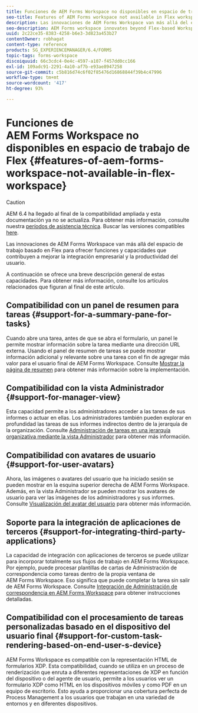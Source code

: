 ```yaml
---
title: Funciones de AEM Forms Workspace no disponibles en espacio de trabajo de Flex
seo-title: Features of AEM Forms workspace not available in Flex workspace
description: Las innovaciones de AEM Forms Workspace van más allá del espacio de trabajo basado en Flex. Obtenga más información sobre las diferencias en funciones y capacidades.
seo-description: AEM Forms workspace innovates beyond Flex-based Workspace. Read about differences in features and capabilities.
uuid: 2c22ce35-8383-4258-b6e3-3d823a453b27
contentOwner: robhagat
content-type: reference
products: SG_EXPERIENCEMANAGER/6.4/FORMS
topic-tags: forms-workspace
discoiquuid: 66c3cdc4-0e4c-4597-a107-f457dd0cc166
exl-id: 109adc91-2291-4a10-af7b-e93ae8947258
source-git-commit: c5b816d74c6f02f85476d16868844f39b4c47996
workflow-type: tm+mt
source-wordcount: '417'
ht-degree: 93%

---
```


# Funciones de AEM Forms Workspace no disponibles en espacio de trabajo de Flex {#features-of-aem-forms-workspace-not-available-in-flex-workspace}

>[!CAUTION]
>
>AEM 6.4 ha llegado al final de la compatibilidad ampliada y esta documentación ya no se actualiza. Para obtener más información, consulte nuestra [períodos de asistencia técnica](https://helpx.adobe.com/es/support/programs/eol-matrix.html). Buscar las versiones compatibles [here](https://experienceleague.adobe.com/docs/).

Las innovaciones de AEM Forms Workspace van más allá del espacio de trabajo basado en Flex para ofrecer funciones y capacidades que contribuyen a mejorar la integración empresarial y la productividad del usuario.

A continuación se ofrece una breve descripción general de estas capacidades. Para obtener más información, consulte los artículos relacionados que figuran al final de este artículo.

## Compatibilidad con un panel de resumen para tareas {#support-for-a-summary-pane-for-tasks}

Cuando abre una tarea, antes de que se abra el formulario, un panel le permite mostrar información sobre la tarea mediante una dirección URL externa. Usando el panel de resumen de tareas se puede mostrar información adicional y relevante sobre una tarea con el fin de agregar más valor para el usuario final de AEM Forms Workspace. Consulte [Mostrar la página de resumen](/help/forms/using/displaying-information-task-summary-pane.md) para obtener más información sobre la implementación.

## Compatibilidad con la vista Administrador {#support-for-manager-view}

Esta capacidad permite a los administradores acceder a las tareas de sus informes o actuar en ellas. Los administradores también pueden explorar en profundidad las tareas de sus informes indirectos dentro de la jerarquía de la organización. Consulte [Administración de tareas en una jerarquía organizativa mediante la vista Administrador](/help/forms/using/tasks-organizational-hierarchy-using-manager.md) para obtener más información.

## Compatibilidad con avatares de usuario {#support-for-user-avatars}

Ahora, las imágenes o avatares del usuario que ha iniciado sesión se pueden mostrar en la esquina superior derecha de AEM Forms Workspace. Además, en la vista Administrador se pueden mostrar los avatares de usuario para ver las imágenes de los administradores y sus informes. Consulte [Visualización del avatar del usuario](/help/forms/using/displaying-user-avatar.md) para obtener más información.

## Soporte para la integración de aplicaciones de terceros {#support-for-integrating-third-party-applications}

La capacidad de integración con aplicaciones de terceros se puede utilizar para incorporar totalmente sus flujos de trabajo en AEM Forms Workspace. Por ejemplo, puede procesar plantillas de cartas de Administración de correspondencia como tareas dentro de la propia ventana de AEM Forms Workspace. Eso significa que puede completar la tarea sin salir de AEM Forms Workspace. Consulte [Integración de Administración de correspondencia en AEM Forms Workspace](/help/forms/using/integrating-correspondence-management-html-workspace.md) para obtener instrucciones detalladas.

## Compatibilidad con el procesamiento de tareas personalizadas basado en el dispositivo del usuario final {#support-for-custom-task-rendering-based-on-end-user-s-device}

AEM Forms Workspace es compatible con la representación HTML de formularios XDP. Esta compatibilidad, cuando se utiliza en un proceso de renderización que enruta a diferentes representaciones de XDP en función del dispositivo o del agente de usuario, permite a los usuarios ver un formulario XDP como HTML en los dispositivos móviles y como PDF en un equipo de escritorio. Esto ayuda a proporcionar una cobertura perfecta de Process Management a los usuarios que trabajan en una variedad de entornos y en diferentes dispositivos.
